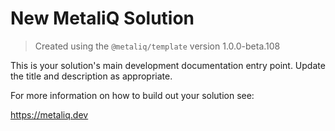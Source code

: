 # New MetaliQ Solution

> Created using the `@metaliq/template` version 1.0.0-beta.108

This is your solution's main development documentation entry point. Update the title and description as appropriate.

For more information on how to build out your solution see:

https://metaliq.dev
